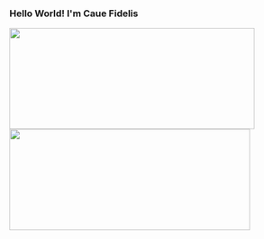 ### Hello World! I'm Caue Fidelis 
<div>
  <a href="https://github.com/CaueFidelis">
    <img height="180em" width="435em" src="https://github-readme-stats.vercel.app/api?username=CaueFidelis&title_color=06111C&icon_color=06111C&text_color=06111C&bg_color=FFF6C4&show_icons=true">
  <a href="https://github.com/CaueFidelis">
    <img height="180em" width="427em" src="https://github-readme-stats.vercel.app/api/top-langs/?username=CaueFidelis&layout=compact&langs_count=7&title_color=06111C&icon_color=06111C&text_color=06111C&bg_color=FFF6C4"/>
  </a>
  
  
</div>

##
